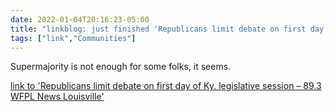 ```yaml
---
date: 2022-01-04T20:16:23-05:00
title: "linkblog: just finished 'Republicans limit debate on first day of Ky. legislative session – 89.3 WFPL News Louisville'"
tags: ["link","Communities"]
---
```

Supermajority is not enough for some folks, it seems.
 
[link to 'Republicans limit debate on first day of Ky. legislative session – 89.3 WFPL News Louisville'](https://wfpl.org/republicans-limit-debate-on-first-day-of-ky-legislative-session/)
